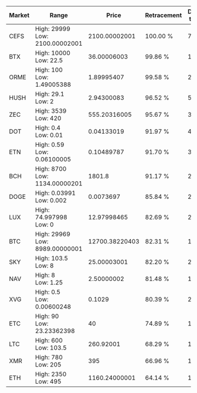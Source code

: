 | Market | Range | Price| Retracement | Doubles to 50% |
| --- | --- | --- | --- | --- |
| CEFS | High: 29999<br />Low: 2100.00002001 | 2100.00002001 | 100.00 % | 7.64 |
| BTX | High: 10000<br />Low: 22.5 | 36.00006003 | 99.86 % | 139.20 |
| ORME | High: 100<br />Low: 1.49005388 | 1.89995407 | 99.58 % | 26.71 |
| HUSH | High: 29.1<br />Low: 2 | 2.94300083 | 96.52 % | 5.28 |
| ZEC | High: 3539<br />Low: 420 | 555.20316005 | 95.67 % | 3.57 |
| DOT | High: 0.4<br />Low: 0.01 | 0.04133019 | 91.97 % | 4.96 |
| ETN | High: 0.59<br />Low: 0.06100005 | 0.10489787 | 91.70 % | 3.10 |
| BCH | High: 8700<br />Low: 1134.00000201 | 1801.8 | 91.17 % | 2.73 |
| DOGE | High: 0.03991<br />Low: 0.002 | 0.0073697 | 85.84 % | 2.84 |
| LUX | High: 74.997998<br />Low: 0 | 12.97998465 | 82.69 % | 2.89 |
| BTC | High: 29969<br />Low: 8989.00000001 | 12700.38220403 | 82.31 % | 1.53 |
| SKY | High: 103.5<br />Low: 8 | 25.00003001 | 82.20 % | 2.23 |
| NAV | High: 8<br />Low: 1.25 | 2.50000002 | 81.48 % | 1.85 |
| XVG | High: 0.5<br />Low: 0.00600248 | 0.1029 | 80.39 % | 2.46 |
| ETC | High: 90<br />Low: 23.23362398 | 40 | 74.89 % | 1.42 |
| LTC | High: 600<br />Low: 103.5 | 260.92001 | 68.29 % | 1.35 |
| XMR | High: 780<br />Low: 205 | 395 | 66.96 % | 1.25 |
| ETH | High: 2350<br />Low: 495 | 1160.24000001 | 64.14 % | 1.23 |
